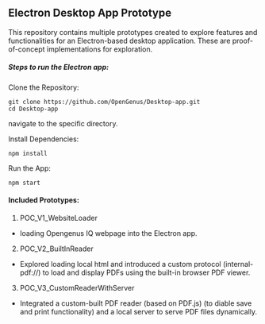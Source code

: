 ## Electron Desktop App Prototype

This repository contains multiple prototypes created to explore features and functionalities for an Electron-based desktop application. These are proof-of-concept implementations for exploration.

##### Steps to run the Electron app:

Clone the Repository:

```
git clone https://github.com/OpenGenus/Desktop-app.git
cd Desktop-app
```
navigate to the specific directory.

Install Dependencies:

```
npm install
```
Run the App:

```
npm start
```


#### Included Prototypes: 
1. POC_V1_WebsiteLoader
- loading Opengenus IQ webpage into the Electron app.

2. POC_V2_BuiltInReader
- Explored loading local html and introduced a custom protocol (internal-pdf://) to load and display PDFs using the built-in browser PDF viewer.

3. POC_V3_CustomReaderWithServer
- Integrated a custom-built PDF reader (based on PDF.js) (to diable save and print functionality) and a local server to serve PDF files dynamically.
